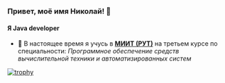 ### Привет, моё имя Николай! 👋
#### Я Java developer


- 🌱 В настоящее время я учусь в **[МИИТ (РУТ)](https://www.miit.ru/)** на третьем курсе по специальности: *Программное обеспечение средств вычислительной техники и автоматизированных систем*

[![trophy](https://github-profile-trophy.vercel.app/?username=MrGreenNV)](https://github.com/ryo-ma/github-profile-trophy)

<!--
**MrGreenNV/MrGreenNV** is a ✨ _special_ ✨ repository because its `README.md` (this file) appears on your GitHub profile.

Here are some ideas to get you started:

- 🔭 I’m currently working on ...
- 🌱 I’m currently learning ...
- 👯 I’m looking to collaborate on ...
- 🤔 I’m looking for help with ...
- 💬 Ask me about ...
- 📫 How to reach me: ...
- 😄 Pronouns: ...
- ⚡ Fun fact: ...
-->
